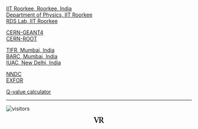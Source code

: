 [IIT Roorkee, Roorkee, India](https://www.iitr.ac.in/)\
[Department of Physics, IIT Roorkee](https://www.iitr.ac.in/departments/PH/pages/index.html)\
[RDS Lab, IIT Roorkee](https://rdslab.iitr.ac.in/)


[CERN-GEANT4](https://geant4.web.cern.ch/)\
[CERN-ROOT](https://root.cern.ch/)

[TIFR, Mumbai, India](https://www.tifr.res.in/)\
[BARC, Mumbai, India](http://www.barc.gov.in/index.html)\
[IUAC, New Delhi, India](https://www.iuac.res.in/)

[NNDC](https://www.nndc.bnl.gov/)\
[EXFOR](https://www-nds.iaea.org/exfor/)

[Q-value calculator](https://www.nndc.bnl.gov/qcalc/)

---
![visitors](https://visitor-badge.glitch.me/badge?page_id=rangavirender.site.links)
<p align="center">
<img src="logo_v1.png" width="30">
</p>
